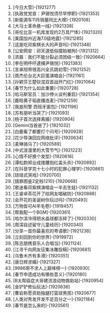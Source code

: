 
1. [今日大雪]-[1921277]
1. [执政党党首：尹锡悦须尽早停职]-[1921353]
1. [新能源车11月销量同比大增]-[1920108]
1. [大马士革命悬一线]-[1921338]
1. [哥伦比亚一机库发现约2万具尸体]-[1921320]
1. [美国加州近海7.0级地震]-[1921285]
1. [这是吃邓紫棋长大的声音吗]-[1921348]
1. [公安网安：祁天道低俗摆拍被拘]-[1921312]
1. [浓眉：我们不能分裂必须团结一致]-[1920664]
1. [李在明呼吁逮捕尹锡悦]-[1921383]
1. [言承旭带很高兴全员跳初雪]-[1921252]
1. [周杰伦台北大巨蛋演唱会]-[1921161]
1. [孙颖莎王楚钦混双首战开门红]-[1921064]
1. [春节为什么如此重要]-[1920728]
1. [哈马斯官员：加沙停火谈判重启]-[1921354]
1. [鹿晗黄子韬直播连麦]-[1921259]
1. [我是刑警 西班牙面包]-[1921196]
1. [苏有朋听当哭了]-[1921093]
1. [杨子首次选择离婚]-[1920904]
1. [Gemini当爸爸了]-[1921032]
1. [白鹿看了都要打个问号]-[1920928]
1. [花少导演回应网络批评]-[1920634]
1. [麦琳骑马了]-[1920589]
1. [中式浪漫里的大雪节气]-[1921223]
1. [心情不好换个发型]-[1920616]
1. [谭松韵郑业成搂腰抱红盖头杀]-[1920892]
1. [在抖音学完十七小时的犯罪心理学]-[1920861]
1. [琼瑶式哭戏]-[1920700]
1. [猎罪图鉴2定档1210]-[1920668]
1. [歌迷看邓紫棋演唱会一半去生娃]-[1921132]
1. [王睿卓茶花开了给网友唱破防]-[1920888]
1. [会开花的圣诞树你玩过吗]-[1920493]
1. [万物皆可AI羊毛卷]-[1919457]
1. [帮我配一个BGM]-[1920361]
1. [哈尔滨冷得把水晶球都冻碎了]-[1920330]
1. [周深自述留守儿童经历]-[1920340]
1. [分享一首你最喜欢的粤语歌]-[1921238]
1. [立刻回到你的世界]-[1919972]
1. [陈志朋携音乐人合唱当]-[1921124]
1. [江寻千向网友征集冰雕投稿]-[1920681]
1. [乌鲁木齐有多滑]-[1920351]
1. [唐日辉求婚]-[1921327]
1. [9986带不求人上巅峰榜一]-[1920930]
1. [春节申遗成功有哪些意义]-[1920180]
1. [B太帮癌症大哥建流浪动物救助站]-[1920954]
1. [金铲铲修仙玩法]-[1920636]
1. [曹岩称愿资助独腿打篮球男孩]-[1920677]
1. [人类对秀发开发不足百分之一]-[1921184]
1. [春节是怎么来的]-[1920561]